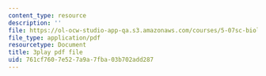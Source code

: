 ```yaml
---
content_type: resource
description: ''
file: https://ol-ocw-studio-app-qa.s3.amazonaws.com/courses/5-07sc-biological-chemistry-i-fall-2013/761cf7607e527a9a7fba03b702add287_eOYHJLqP2Ps.pdf
file_type: application/pdf
resourcetype: Document
title: 3play pdf file
uid: 761cf760-7e52-7a9a-7fba-03b702add287
---
```

